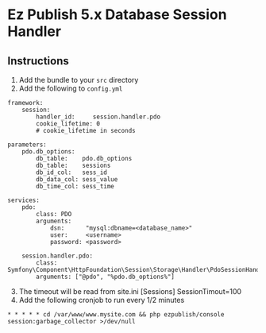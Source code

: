 Ez Publish 5.x Database Session Handler
======

## Instructions

1. Add the bundle to your `src` directory
2. Add the following to `config.yml`

````
framework:
    session:
        handler_id:     session.handler.pdo
        cookie_lifetime: 0
        # cookie_lifetime in seconds

parameters:
    pdo.db_options:
        db_table:    pdo.db_options
        db_table:    sessions
        db_id_col:   sess_id
        db_data_col: sess_value
        db_time_col: sess_time

services:
    pdo:
        class: PDO
        arguments:
            dsn:      "mysql:dbname=<database_name>"
            user:     <username>
            password: <password>

    session.handler.pdo:
        class:     Symfony\Component\HttpFoundation\Session\Storage\Handler\PdoSessionHandler
        arguments: ["@pdo", "%pdo.db_options%"]

````
3. The timeout will be read from site.ini [Sessions] SessionTimout=100
4. Add the following cronjob to run every 1/2 minutes

````
* * * * * cd /var/www/www.mysite.com && php ezpublish/console session:garbage_collector >/dev/null
````